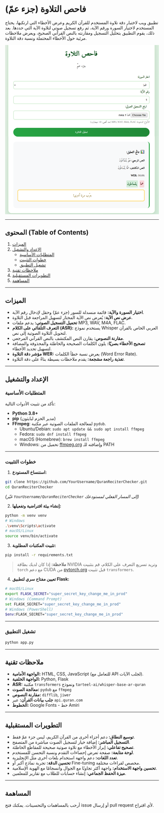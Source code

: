 # فاحص التلاوة (جزء عمّ)

تطبيق ويب لاختبار دقة تلاوة المستخدم للقرآن الكريم وعرض الأخطاء التي ارتكبها، يحتاج المستخدم لاختيار السورة ورقم الآية، ثم رفع تسجيل صوتي لتلاوة الآية التي حددها.
بعد ذلك، يقوم التطبيق بتحليل التسجيل ومقارنته بالنص القرآني الصحيح، ويعرض ملاحظات مرئية حول الأخطاء المحتملة ونسبة دقة التلاوة.

![فاحص التلاوة لجزء عم](https://github.com/engsaleh/check-telawa/blob/main/SCREENSHOTS/%D9%81%D8%A7%D8%AD%D8%B5%20%D8%A7%D9%84%D8%AA%D9%84%D8%A7%D9%88%D8%A9%20-%D8%AA%D9%84%D8%A7%D9%88%D8%A9%20%D8%AE%D8%A7%D8%B7%D8%A6%D8%A9.png?raw=true)

---

## المحتوى (Table of Contents)

1. [الميزات](#الميزات)  
2. [الإعداد والتشغيل](#الإعداد-والتشغيل)  
   - [المتطلبات الأساسية](#المتطلبات-الأساسية)  
   - [خطوات التثبيت](#خطوات-التثبيت)  
   - [تشغيل التطبيق](#تشغيل-التطبيق)  
3. [ملاحظات تقنية](#ملاحظات-تقنية)  
4. [التطويرات المستقبلية](#التطويرات-المستقبلية)  
5. [المساهمة](#المساهمة)  

---

## الميزات

- **اختيار السورة والآية:** قائمة منسدلة للسور (جزء عمّ) وحقل لإدخال رقم الآية.  
- **عرض نص الآية:** يُعرض نص الآية المختار لتسهيل المراجعة قبل التلاوة.  
- **تحميل التسجيل الصوتي:** يدعم ملفات MP3, WAV, M4A, FLAC.  
- **التعرف التلقائي على الكلام (ASR):** يستخدم نموذج Whisper العربي الخاص بالقرآن لتحويل التلاوة الصوتية إلى نص.  
- **مقارنة النصوص:** يقارن النص المكتشف بالنص القرآني المرجعي.  
- **تصحيح الأخطاء بصريًا:** يلون الكلمات الصحيحة والخاطئة والمحذوفة والمضافة لتسهيل تحديد الأخطاء.  
- **مؤشر دقة التلاوة WER:** يعرض نسبة خطأ الكلمات (Word Error Rate).  
- **تغذية راجعة مشجعة:** يقدم ملاحظات بسيطة بناءً على دقة التلاوة.  

---

## الإعداد والتشغيل

### المتطلبات الأساسية

تأكد من تثبيت الأدوات التالية:

- **Python 3.8+**  
- **pip** (مدير الحزم لبايثون)  
- **FFmpeg**: لمعالجة الملفات الصوتية عبر مكتبة `pydub`.  
  - Ubuntu/Debian: `sudo apt update && sudo apt install ffmpeg`  
  - Fedora: `sudo dnf install ffmpeg`  
  - macOS (Homebrew): `brew install ffmpeg`  
  - Windows: تحميل من [ffmpeg.org](https://ffmpeg.org/download.html) وإضافته للـ PATH  

---

### خطوات التثبيت

1. **استنساخ المستودع:**
```bash
git clone https://github.com/YourUsername/QuranReciterChecker.git
cd QuranReciterChecker
````

*(غيّر `YourUsername/QuranReciterChecker` إلى المسار الفعلي لمستودعك)*

2. **إنشاء بيئة افتراضية وتفعيلها:**

```bash
python -m venv venv
# Windows
.\venv\Scripts\activate
# macOS/Linux
source venv/bin/activate
```

3. **تثبيت المكتبات المطلوبة:**

```bash
pip install -r requirements.txt
```

> **ملاحظة:** إذا كان لديك بطاقة NVIDIA وتريد تسريع التعرف على الكلام، قم بتثبيت `torch` مع دعم CUDA من [pytorch.org](https://pytorch.org/get-started/locally/) قبل تثبيت `transformers`.

4. **تعيين مفتاح سري لتطبيق Flask:**

```bash
# macOS/Linux
export FLASK_SECRET="super_secret_key_change_me_in_prod"
# Windows (Command Prompt)
set FLASK_SECRET="super_secret_key_change_me_in_prod"
# Windows (PowerShell)
$env:FLASK_SECRET="super_secret_key_change_me_in_prod"
```

---

### تشغيل التطبيق

```bash
python app.py
```

---

## ملاحظات تقنية

* **الواجهة الأمامية:** HTML, CSS, JavaScript (للتعامل مع API لجلب الآيات).
* **الواجهة الخلفية:** Python, Flask
* **ASR:** مكتبة `transformers` ونموذج `tarteel-ai/whisper-base-ar-quran`
* **معالجة الصوت:** `pydub` مع `ffmpeg`
* **مقارنة النصوص:** `difflib`, `jiwer`
* **جلب بيانات القرآن:** عبر `api.quran.com`
* **الخطوط:** Google Fonts - خط Amiri

---

## التطويرات المستقبلية

* **توسيع النطاق:** دعم أجزاء أخرى من القرآن الكريم، ليس جزء عمّ فقط.
* **التسجيل المباشر:** إضافة خيار لتسجيل الصوت مباشرة من المتصفح.
* **تصحيح تفاعلي:** إبراز الأخطاء مع تلاوة صوتية صحيحة للمقاطع الخاطئة.
* **لوحة متابعة:** صفحة تعرض إحصاءات التقدم ونسبة التحسن للمستخدم.
* **تعدد اللغات:** دعم واجهة استخدام بلغات أخرى مثل الإنجليزية.
* **تحسين الدقة:** تجربة نماذج أكبر أو Fine-tuning مخصص لقراءات مختلفة.
* **تحسين واجهة الاستخدام:** واجهة أكثر تجاوبًا مع الجوال وانسجامًا مع الهوية الإسلامية.
* **ميزة الحفظ الجماعي:** إنشاء حسابات للطلاب مع تقارير للمعلمين.

---

## المساهمة

أرحب بالمساهمات والتحسينات. يمكنك فتح issue أو إرسال pull request لأي اقتراح.

